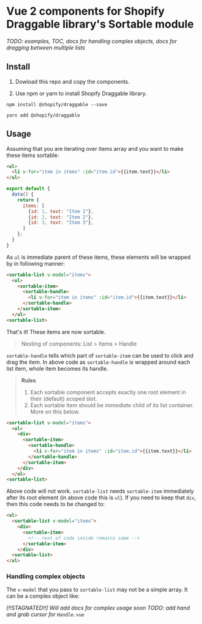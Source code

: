 # Vue 2 components for Shopify Draggable library's Sortable module

_TODO: examples, TOC, docs for handling complex objects, docs for dragging between multiple lists_

## Install

1. Dowload this repo and copy the components.

1. Use npm or yarn to install Shopify Draggable library.

```
npm install @shopify/draggable --save
```
```
yarn add @shopify/draggable
```

## Usage

Assuming that you are iterating over items array and you want to make these items sortable:

```html
<ul>
  <li v-for="item in items" :id="item.id">{{item.text}}</li>
</ul>
```

```js
export default {
  data() {
    return {
      items: [
        {id: 1, text: "Item 1"},
        {id: 2, text: "Item 2"},
        {id: 3, text: "Item 3"},
      ]
    };
  }
}
```

As `ul` is immediate parent of these items, these elements will be wrapped by in following manner:

```html
<sortable-list v-model="items">
  <ul>
    <sortable-item>
      <sortable-handle>
        <li v-for="item in items" :id="item.id">{{item.text}}</li>
      </sortable-handle>
    </sortable-item>
  </ul>
<sortable-list>
```

That's it! These items are now sortable.

> Nesting of components: List > Items > Handle

`sortable-handle` tells which part of `sortable-item` can be used to click and drag the item. In above code as `sortable-handle` is wrapped around each list item, whole item becomes its handle.

> **Rules**
>1. Each sortable component accepts exactly one root element in their (default) scoped slot.
>1. Each sortable item should be _immediate_ child of its list container. More on this below.

```html
<sortable-list v-model="items">
  <ul>
    <div>
      <sortable-item>
        <sortable-handle>
          <li v-for="item in items" :id="item.id">{{item.text}}</li>
        </sortable-handle>
      </sortable-item>
    </div>
  </ul>
<sortable-list>
```

Above code will not work. `sortable-list` needs `sortable-item` immediately after its root element (in above code this is `ul`). If you need to keep that `div`, then this code needs to be changed to:

```html
<ul>
  <sortable-list v-model="items">
    <div>
      <sortable-item>
        <!-- rest of code inside remains same -->
      </sortable-item>
    </div>
  <sortable-list>
</ul>
```


### Handling complex objects

The `v-model` that you pass to `sortable-list` may not be a simple array. It can be a complex object like:

_[!!STAGNATED!!] Will add docs for complex usage soon_
_TODO: add hand and grab cursor for `Handle.vue`_
